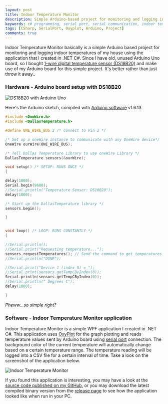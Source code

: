 ```yaml
---
layout: post
title: Indoor Temperature Monitor
description: Simple Arduino-based project for monitoring and logging indoor temperatures of my house using .NET C# based application I built with live graph made by OxyPlot.
keywords: c# programming, serial port, serial communication, indoor temperature monitor, arduino uno, ds18b20 temperature sensor, oxyplot graph
tags: [CSharp, SerialPort, Oxyplot, Arduino, Project]
comments: true
---
```


Indoor Temperature Monitor basically is a simple Arduino based project for monitoring and logging indoor temperatures of my house using the application that I created in .NET C#. Since I have old, unused Arduino Uno board, so I bought [1-wire digital temperature sensor (DS18B20)](https://www.maximintegrated.com/en/products/analog/sensors-and-sensor-interface/DS18B20.html) and make use of my Arduino board for this simple project. It's better rather than just throw it away..

### Hardware - Arduino board setup with DS18B20

![DS18B20 with Arduino Uno](http://i.imgur.com/9OlPFLG.png)

Here's the Arduino sketch, compiled with [Arduino software](https://www.arduino.cc/en/Main/Software) v1.6.13

```c
#include <OneWire.h>
#include <DallasTemperature.h>

#define ONE_WIRE_BUS 2 /* Connect to Pin 2 */

/* Set up a oneWire instance to communicate with any OneWire device*/
OneWire ourWire(ONE_WIRE_BUS);

/* Tell Dallas Temperature Library to use oneWire Library */
DallasTemperature sensors(&ourWire);

void setup() /* SETUP: RUNS ONCE */
{

delay(1000);
Serial.begin(9600);
//Serial.println("Temperature Sensor: DS18B20");
delay(1000);

/* Start up the DallasTemperature library */
sensors.begin();

}


void loop() /* LOOP: RUNS CONSTANTLY */
{

//Serial.println();
//Serial.print("Requesting temperature...");
sensors.requestTemperatures(); // Send the command to get temperatures
//Serial.println("DONE");

//Serial.print("Device 1 (index 0) = ");
//Serial.print(sensors.getTempCByIndex(0));
Serial.println(sensors.getTempCByIndex(0));
//Serial.println(" Degrees C");
delay(1000);

}
```

_Pheww...so simple right?_

### Software - Indoor Temperature Monitor application

Indoor Temperature Monitor is a simple WPF application I created in .NET C#. This application uses [OxyPlot](http://www.oxyplot.org/) for the graph plotting and reads temperature values sent by Arduino board using [serial port](https://msdn.microsoft.com/en-us/library/system.io.ports.serialport(v=vs.110).aspx) connection. The background color of the current temperature will automatically change based on a certain temperature range. The temperature reading will be logged into a CSV file for a certain interval of time. Take a look on the screenshot of the application below.

![Indoor Temperature Monitor](http://i.imgur.com/8CPtSVg.png)

If you found this application is interesting, you may have a look at the [source code published on my GitHub](http://github.com/heiswayi/IndoorTempMonitor), or you may download the latest compiled binary version from the [release page](https://github.com/heiswayi/IndoorTempMonitor/releases) to see how the application looked like when run in your PC.
